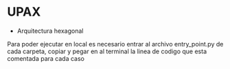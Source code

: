 # UPAX

- Arquitectura hexagonal

Para poder ejecutar en local es necesario entrar al archivo entry_point.py de cada carpeta, copiar y pegar en al terminal la linea de codigo que esta comentada para cada caso